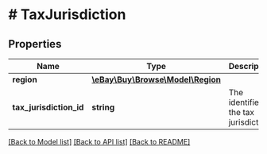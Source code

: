 # # TaxJurisdiction

## Properties

Name | Type | Description | Notes
------------ | ------------- | ------------- | -------------
**region** | [**\eBay\Buy\Browse\Model\Region**](Region.md) |  | [optional]
**tax_jurisdiction_id** | **string** | The identifier of the tax jurisdiction. | [optional]

[[Back to Model list]](../../README.md#models) [[Back to API list]](../../README.md#endpoints) [[Back to README]](../../README.md)
